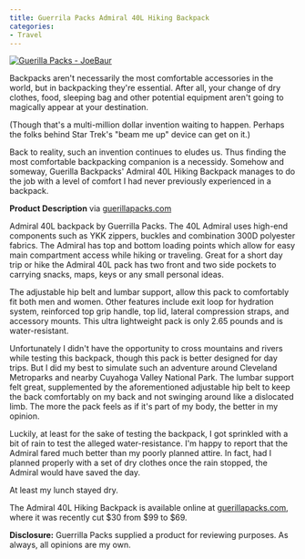 ```yaml
---
title: Guerrila Packs Admiral 40L Hiking Backpack
categories:
- Travel
---
```


[![Guerilla Packs - JoeBaur](https://withoutapath.com/wp-content/uploads/2015/06/Guerilla-Packs-JoeBaur.png)](https://withoutapath.com/wp-content/uploads/2015/06/Guerilla-Packs-JoeBaur.png)

Backpacks aren't necessarily the most comfortable accessories in the world, but in backpacking they're essential. After all, your change of dry clothes, food, sleeping bag and other potential equipment aren't going to magically appear at your destination.

(Though that's a multi-million dollar invention waiting to happen. Perhaps the folks behind Star Trek's "beam me up" device can get on it.)

<!-- more -->Back to reality, such an invention continues to eludes us. Thus finding the most comfortable backpacking companion is a necessidy. Somehow and someway, Guerilla Backpacks' Admiral 40L Hiking Backpack manages to do the job with a level of comfort I had never previously experienced in a backpack.

**Product Description** via [guerillapacks.com](http://www.guerrillapacks.com/hiking-travel-backpack-admiral/)

Admiral 40L backpack by Guerrilla Packs. The 40L Admiral uses high-end components such as YKK zippers, buckles and combination 300D polyester fabrics. The Admiral has top and bottom loading points which allow for easy main compartment access while hiking or traveling. Great for a short day trip or hike the Admiral 40L pack has two front and two side pockets to carrying snacks, maps, keys or any small personal ideas.

The adjustable hip belt and lumbar support, allow this pack to comfortably fit both men and women. Other features include exit loop for hydration system, reinforced top grip handle, top lid, lateral compression straps, and accessory mounts. This ultra lightweight pack is only 2.65 pounds and is water-resistant.

Unfortunately I didn't have the opportunity to cross mountains and rivers while testing this backpack, though this pack is better designed for day trips. But I did my best to simulate such an adventure around Cleveland Metroparks and nearby Cuyahoga Valley National Park. The lumbar support felt great, supplemented by the aforementioned adjustable hip belt to keep the back comfortably on my back and not swinging around like a dislocated limb. The more the pack feels as if it's part of my body, the better in my opinion.

Luckily, at least for the sake of testing the backpack, I got sprinkled with a bit of rain to test the alleged water-resistance. I'm happy to report that the Admiral fared much better than my poorly planned attire. In fact, had I planned properly with a set of dry clothes once the rain stopped, the Admiral would have saved the day.

At least my lunch stayed dry.

The Admiral 40L Hiking Backpack is available online at [guerillapacks.com](http://www.guerrillapacks.com/hiking-travel-backpack-admiral/), where it was recently cut $30 from $99 to $69.

**Disclosure:** Guerrilla Packs supplied a product for reviewing purposes. As always, all opinions are my own.
